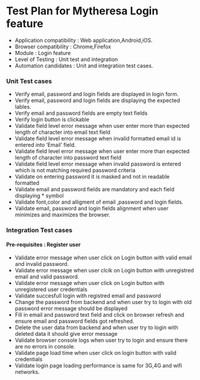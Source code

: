 # Test Plan for Mytheresa Login feature

* Application compatibility : Web application,Android,iOS.
* Browser compatibility : Chrome,Firefox
* Module : Login feature
* Level of Testing : Unit test and integration
* Automation candidates : Unit and integration test cases.

### Unit Test cases
* Verify email, password and login fields are displayed in login form.
* Verify email, password and login fields are displaying the expected lables.
* Verify email and password fields are empty text fields
* Verify login button is clickable
* Validate field level error message when user enter more than expected length of character into email text field
* Validate field level error message when invalid formatted email id is entered into ‘Email’ field.
* Validate field level error message when user enter more than expected length of character into password text field
* Validate field level error message when invalid password is entered which is not matching required password criteria
* Validate on entering password it is masked and not in readable formatted
* Validate email and password fields are mandatory and each field displaying  * symbol
* Validate font,color and alligment of email ,password and login fields.
* Validate email, password and login fields alignment when user minimizes and maximizes the browser.

### Integration Test cases
#### Pre-requisites : Register user
* Validate error message when user click on Login button with valid email and invalid password.
* Validate error message when user clcik on Login button with unregistred email and valid password.
* Validate error message when user click on Login button with unregistered user credentials
* Validate succesfull login with registred email and password
* Change the password from backend and when user try to login with old password error message should be displayed
* Fill in email and password text field and click on browser refresh and ensure email and password fields got refreshed.
* Delete the user data from backend and when user try to login with deleted data it should give error message
* Validate browser console logs when user try to login and ensure there are no errors in console.
* Validate page load time when user click on login button with valid credentials
* Validate login page loading performance is same for 3G,4G and wifi networks.